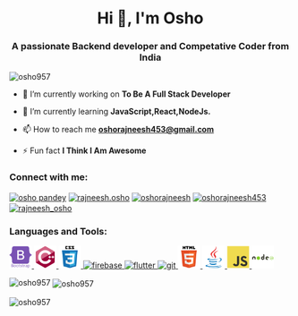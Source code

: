 <h1 align="center">Hi 👋, I'm Osho</h1>
<h3 align="center">A passionate Backend developer and Competative Coder from India</h3>

<p align="left"> <img src="https://komarev.com/ghpvc/?username=osho957&label=Profile%20views&color=0e75b6&style=flat" alt="osho957" /> </p>

- 🔭 I’m currently working on **To Be A Full Stack Developer**

- 🌱 I’m currently learning **JavaScript,React,NodeJs.**

- 📫 How to reach me **oshorajneesh453@gmail.com**

- ⚡ Fun fact **I Think I Am Awesome**

<h3 align="left">Connect with me:</h3>
<p align="left">
<a href="https://linkedin.com/in/osho-pandey" target="blank"><img align="center" src="https://cdn.jsdelivr.net/npm/simple-icons@3.0.1/icons/linkedin.svg" alt="osho pandey" height="30" width="40" /></a>
<a href="https://instagram.com/rajneesh.osho" target="blank"><img align="center" src="https://cdn.jsdelivr.net/npm/simple-icons@3.0.1/icons/instagram.svg" alt="rajneesh.osho" height="30" width="40" /></a>
<a href="https://www.codechef.com/users/oshorajneesh" target="blank"><img align="center" src="https://cdn.jsdelivr.net/npm/simple-icons@3.1.0/icons/codechef.svg" alt="oshorajneesh" height="30" width="40" /></a>
<a href="https://www.hackerrank.com/oshorajneesh453" target="blank"><img align="center" src="https://cdn.jsdelivr.net/npm/simple-icons@3.0.1/icons/hackerrank.svg" alt="oshorajneesh453" height="30" width="40" /></a>
<a href="https://www.leetcode.com/rajneesh_osho" target="blank"><img align="center" src="https://cdn.jsdelivr.net/npm/simple-icons@3.0.1/icons/leetcode.svg" alt="rajneesh_osho" height="30" width="40" /></a>
</p>

<h3 align="left">Languages and Tools:</h3>
<p align="left"> <a href="https://getbootstrap.com" target="_blank"> <img src="https://raw.githubusercontent.com/devicons/devicon/master/icons/bootstrap/bootstrap-plain-wordmark.svg" alt="bootstrap" width="40" height="40"/> </a> <a href="https://www.w3schools.com/cpp/" target="_blank"> <img src="https://raw.githubusercontent.com/devicons/devicon/master/icons/cplusplus/cplusplus-original.svg" alt="cplusplus" width="40" height="40"/> </a> <a href="https://www.w3schools.com/css/" target="_blank"> <img src="https://raw.githubusercontent.com/devicons/devicon/master/icons/css3/css3-original-wordmark.svg" alt="css3" width="40" height="40"/> </a> <a href="https://firebase.google.com/" target="_blank"> <img src="https://www.vectorlogo.zone/logos/firebase/firebase-icon.svg" alt="firebase" width="40" height="40"/> </a> <a href="https://flutter.dev" target="_blank"> <img src="https://www.vectorlogo.zone/logos/flutterio/flutterio-icon.svg" alt="flutter" width="40" height="40"/> </a> <a href="https://git-scm.com/" target="_blank"> <img src="https://www.vectorlogo.zone/logos/git-scm/git-scm-icon.svg" alt="git" width="40" height="40"/> </a> <a href="https://www.w3.org/html/" target="_blank"> <img src="https://raw.githubusercontent.com/devicons/devicon/master/icons/html5/html5-original-wordmark.svg" alt="html5" width="40" height="40"/> </a> <a href="https://www.java.com" target="_blank"> <img src="https://raw.githubusercontent.com/devicons/devicon/master/icons/java/java-original.svg" alt="java" width="40" height="40"/> </a> <a href="https://developer.mozilla.org/en-US/docs/Web/JavaScript" target="_blank"> <img src="https://raw.githubusercontent.com/devicons/devicon/master/icons/javascript/javascript-original.svg" alt="javascript" width="40" height="40"/> </a> <a href="https://nodejs.org" target="_blank"> <img src="https://raw.githubusercontent.com/devicons/devicon/master/icons/nodejs/nodejs-original-wordmark.svg" alt="nodejs" width="40" height="40"/> </a> </p>

<p><img align="left" src="https://github-readme-stats.vercel.app/api/top-langs?username=osho957&show_icons=true&locale=en&layout=compact" alt="osho957" /></p>

<p>&nbsp;<img align="center" src="https://github-readme-stats.vercel.app/api?username=osho957&show_icons=true&locale=en" alt="osho957" /></p>

<p><img align="center" src="https://github-readme-streak-stats.herokuapp.com/?user=osho957&" alt="osho957" /></p>
